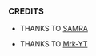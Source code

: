 ### CREDITS

* THANKS TO [SAMRA](https://github.com/Samraott)

* THANKS TO [Mrk-YT](https://github.com/Samraott)

